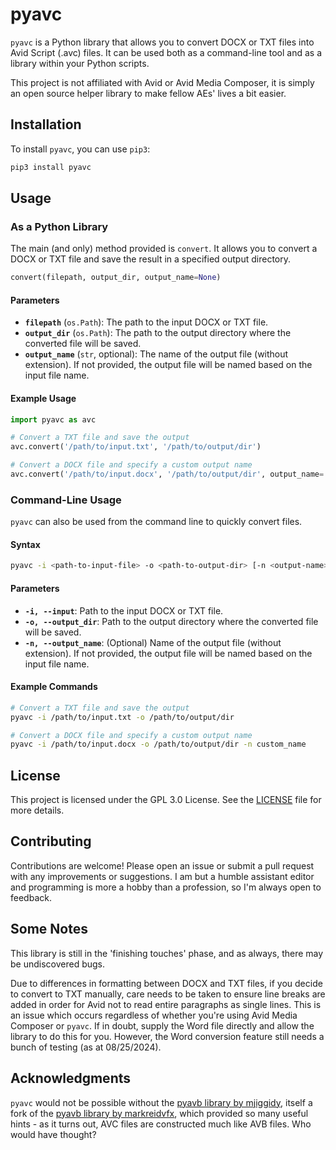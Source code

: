 # pyavc

`pyavc` is a Python library that allows you to convert DOCX or TXT files into Avid Script (.avc) files. It can be used both as a command-line tool and as a library within your Python scripts.

This project is not affiliated with Avid or Avid Media Composer, it is simply an open source helper library to make fellow AEs' lives a bit easier.

## Installation

To install `pyavc`, you can use `pip3`:

```bash
pip3 install pyavc
```

## Usage

### As a Python Library

The main (and only) method provided is `convert`. It allows you to convert a DOCX or TXT file and save the result in a specified output directory.

```python
convert(filepath, output_dir, output_name=None)
```

#### Parameters

- **`filepath`** (`os.Path`): The path to the input DOCX or TXT file.
- **`output_dir`** (`os.Path`): The path to the output directory where the converted file will be saved.
- **`output_name`** (`str`, optional): The name of the output file (without extension). If not provided, the output file will be named based on the input file name.

#### Example Usage

```python
import pyavc as avc

# Convert a TXT file and save the output
avc.convert('/path/to/input.txt', '/path/to/output/dir')

# Convert a DOCX file and specify a custom output name
avc.convert('/path/to/input.docx', '/path/to/output/dir', output_name='custom_name')
```

### Command-Line Usage

`pyavc` can also be used from the command line to quickly convert files.

#### Syntax

```bash
pyavc -i <path-to-input-file> -o <path-to-output-dir> [-n <output-name>]
```

#### Parameters

- **`-i, --input`**: Path to the input DOCX or TXT file.
- **`-o, --output_dir`**: Path to the output directory where the converted file will be saved.
- **`-n, --output_name`**: (Optional) Name of the output file (without extension). If not provided, the output file will be named based on the input file name.

#### Example Commands

```bash
# Convert a TXT file and save the output
pyavc -i /path/to/input.txt -o /path/to/output/dir

# Convert a DOCX file and specify a custom output name
pyavc -i /path/to/input.docx -o /path/to/output/dir -n custom_name
```

## License

This project is licensed under the GPL 3.0 License. See the [LICENSE](LICENSE) file for more details.

## Contributing

Contributions are welcome! Please open an issue or submit a pull request with any improvements or suggestions. I am but a humble assistant editor and programming is more a hobby than a profession, so I'm always open to feedback.

## Some Notes

This library is still in the 'finishing touches' phase, and as always, there may be undiscovered bugs. 

Due to differences in formatting between DOCX and TXT files, if you decide to convert to TXT manually, care needs to be taken to ensure line breaks are added in order for Avid not to read entire paragraphs as single lines. This is an issue which occurs regardless of whether you're using Avid Media Composer or `pyavc`. If in doubt, supply the Word file directly and allow the library to do this for you. However, the Word conversion feature still needs a bunch of testing (as at 08/25/2024). 

## Acknowledgments

`pyavc` would not be possible without the [pyavb library by mjiggidy](https://github.com/mjiggidy/pyavb), itself a fork of the [pyavb library by markreidvfx](https://github.com/markreidvfx/pyavb), which provided so many useful hints - as it turns out, AVC files are constructed much like AVB files. Who would have thought?
